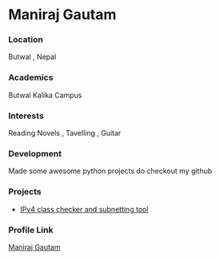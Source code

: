 # Maniraj Gautam

### Location

Butwal , Nepal

### Academics

Butwal Kalika Campus

### Interests

Reading Novels , Tavelling , Guitar

### Development

Made some awesome  python projects do checkout my github 

### Projects

- [IPv4 class checker and subnetting tool](https://github.com/Lucifermaniraj/ipv4classchecker-and-Subnetter) 

### Profile Link

[Maniraj Gautam](https://github.com/Lucifermaniraj)
